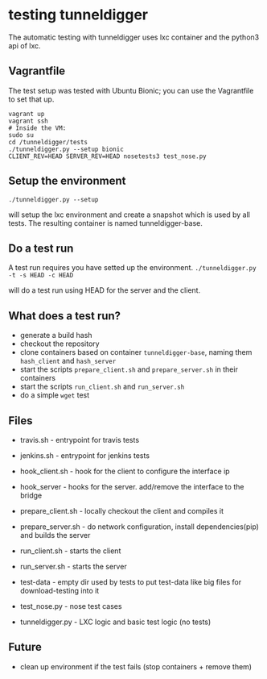 # testing tunneldigger

The automatic testing with tunneldigger uses lxc container and the python3 api of lxc.

## Vagrantfile

The test setup was tested with Ubuntu Bionic; you can use the Vagrantfile to set that up.

```shell
vagrant up
vagrant ssh
# Inside the VM:
sudo su
cd /tunneldigger/tests
./tunneldigger.py --setup bionic
CLIENT_REV=HEAD SERVER_REV=HEAD nosetests3 test_nose.py
```

## Setup the environment

```./tunneldigger.py --setup```

will setup the lxc environment and create a snapshot which is used by all tests.
The resulting container is named tunneldigger-base.


## Do a test run

A test run requires you have setted up the environment.
```./tunneldigger.py -t -s HEAD -c HEAD```

will do a test run using HEAD for the server and the client.

## What does a test run?

* generate a build hash
* checkout the repository
* clone containers based on container `tunneldigger-base`, naming them `hash_client` and `hash_server`
* start the scripts `prepare_client.sh` and `prepare_server.sh` in their containers
* start the scripts `run_client.sh` and `run_server.sh`
* do a simple `wget` test

## Files

* travis.sh - entrypoint for travis tests
* jenkins.sh - entrypoint for jenkins tests

* hook_client.sh - hook for the client to configure the interface ip
* hook_server - hooks for the server. add/remove the interface to the bridge

* prepare_client.sh - locally checkout the client and compiles it
* prepare_server.sh - do network configuration, install dependencies(pip) and builds the server

* run_client.sh - starts the client
* run_server.sh - starts the server

* test-data - empty dir used by tests to put test-data like big files for download-testing into it
* test_nose.py - nose test cases
* tunneldigger.py - LXC logic and basic test logic (no tests)

## Future

* clean up environment if the test fails (stop containers + remove them)
